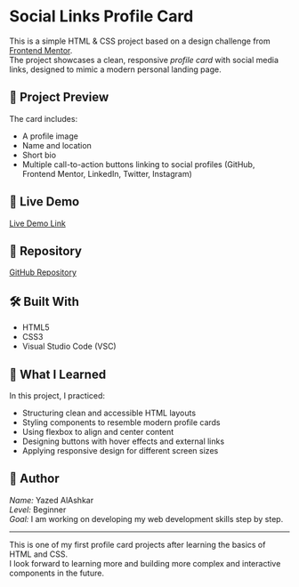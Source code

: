 # Social Links Profile Card

This is a simple HTML & CSS project based on a design challenge from [Frontend Mentor](https://www.frontendmentor.io/).  
The project showcases a clean, responsive *profile card* with social media links, designed to mimic a modern personal landing page.

## 📸 Project Preview

The card includes:

- A profile image  
- Name and location  
- Short bio  
- Multiple call-to-action buttons linking to social profiles (GitHub, Frontend Mentor, LinkedIn, Twitter, Instagram)

## 🚀 Live Demo

[Live Demo Link](https://yazedalashkar.github.io/article-card)  
<!-- This is the live site hosted via GitHub Pages -->

## 📂 Repository

[GitHub Repository](https://github.com/yazedalashkar/article-card)  
<!-- Link to source code on GitHub -->

## 🛠 Built With

- HTML5  
- CSS3  
- Visual Studio Code (VSC)

## 🧠 What I Learned

In this project, I practiced:

- Structuring clean and accessible HTML layouts  
- Styling components to resemble modern profile cards  
- Using flexbox to align and center content  
- Designing buttons with hover effects and external links  
- Applying responsive design for different screen sizes

## 👤 Author

*Name:* Yazed AlAshkar  
*Level:* Beginner  
*Goal:* I am working on developing my web development skills step by step.

---

This is one of my first profile card projects after learning the basics of HTML and CSS.  
I look forward to learning more and building more complex and interactive components in the future.
